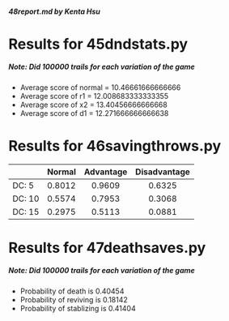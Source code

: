 ##### 48report.md by Kenta Hsu 

# Results for 45dndstats.py 

##### Note: Did 100000 trails for each variation of the game 

* Average score of normal = 10.46661666666666 
* Average score of r1 = 12.008683333333355 
* Average score of x2 = 13.40456666666668 
* Average score of d1 = 12.271666666666638 

# Results for 46savingthrows.py 

|        | Normal | Advantage | Disadvantage |
|--------|:-------|:---------:|:------------:|
| DC: 5  | 0.8012 |  0.9609   |  0.6325      |
| DC: 10 | 0.5574 |  0.7953   |  0.3068      |
| DC: 15 | 0.2975 |  0.5113   |  0.0881      |


# Results for 47deathsaves.py 

##### Note: Did 100000 trails for each variation of the game 

* Probability of death is 0.40454
* Probability of reviving is 0.18142
* Probability of stablizing is 0.41404




